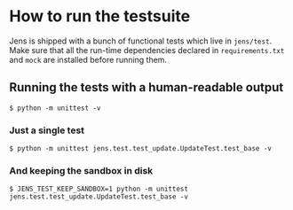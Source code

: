 # How to run the testsuite

Jens is shipped with a bunch of functional tests which live in
`jens/test`.  Make sure that all the run-time dependencies declared in
`requirements.txt` and `mock` are installed before running them.

## Running the tests with a human-readable output

```
$ python -m unittest -v
```

### Just a single test

```
$ python -m unittest jens.test.test_update.UpdateTest.test_base -v
```

### And keeping the sandbox in disk

```
$ JENS_TEST_KEEP_SANDBOX=1 python -m unittest jens.test.test_update.UpdateTest.test_base -v
```
